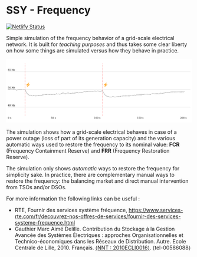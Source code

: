 # SSY - Frequency

[![Netlify Status](https://api.netlify.com/api/v1/badges/d4c0a05d-c771-4f0b-a323-1996f2e9c28e/deploy-status)](https://app.netlify.com/sites/ssy-frequency/deploys)

Simple simulation of the frequency behavior of a grid-scale electrical network. It is built for _teaching purposes_ and thus takes some clear liberty on how some things are simulated versus how they behave in practice.

![Example of a simulation's output](example.png)

The simulation shows how a grid-scale electrical behaves in case of a power outage (loss of part of its generation capacity) and the various automatic ways used to restore the frequency to its nominal value: __FCR__ (Frequency Containment Reserve) and __FRR__ (Frequency Restoration Reserve).

The simulation only shows _automatic_ ways to restore the frequency for simplicity sake. In practice, there are complementary manual ways to restore the frequency: the balancing market and direct manual intervention from TSOs and/or DSOs.

For more information the following links can be useful :
- RTE, Fournir des services système fréquence, https://www.services-rte.com/fr/decouvrez-nos-offres-de-services/fournir-des-services-systeme-frequence.html
- Gauthier Marc Aimé Delille. Contribution du Stockage à la Gestion Avancée des Systèmes Électriques : approches Organisationnelles et Technico-économiques dans les Réseaux de Distribution. Autre. Ecole Centrale de Lille, 2010. Français. [⟨NNT : 2010ECLI0016⟩](https://www.theses.fr/2010ECLI0016). ⟨tel-00586088⟩
